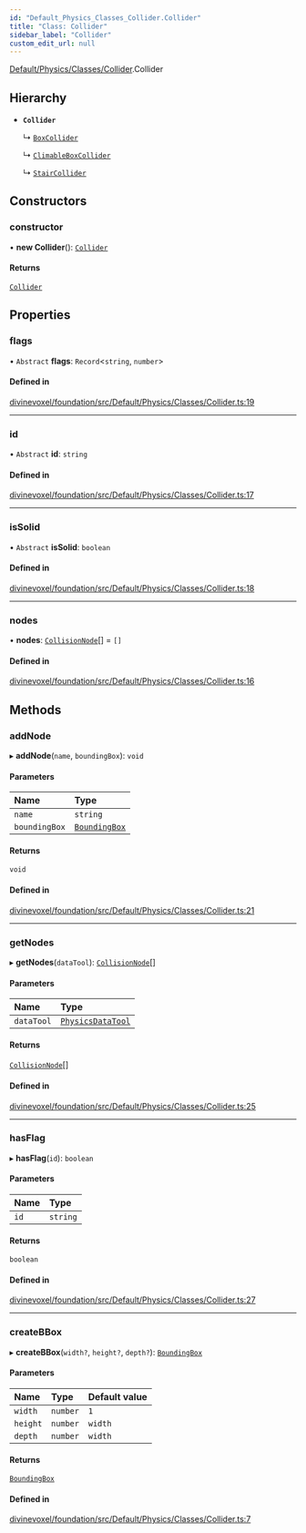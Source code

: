 ```yaml
---
id: "Default_Physics_Classes_Collider.Collider"
title: "Class: Collider"
sidebar_label: "Collider"
custom_edit_url: null
---
```


[Default/Physics/Classes/Collider](../modules/Default_Physics_Classes_Collider.md).Collider

## Hierarchy

- **`Collider`**

  ↳ [`BoxCollider`](Default_Physics_Colliders_default_Box_Box_collider.BoxCollider.md)

  ↳ [`ClimableBoxCollider`](Default_Physics_Colliders_default_Box_ClimableBox_collider.ClimableBoxCollider.md)

  ↳ [`StairCollider`](Default_Physics_Colliders_default_Stair_Stair_collider.StairCollider.md)

## Constructors

### constructor

• **new Collider**(): [`Collider`](Default_Physics_Classes_Collider.Collider.md)

#### Returns

[`Collider`](Default_Physics_Classes_Collider.Collider.md)

## Properties

### flags

• `Abstract` **flags**: `Record`\<`string`, `number`\>

#### Defined in

[divinevoxel/foundation/src/Default/Physics/Classes/Collider.ts:19](https://github.com/lucasdamianjohnson/DivineVoxelEngine/blob/596fa7391478620ed460dfb4856ff0a763b91c49/divinevoxel/foundation/src/Default/Physics/Classes/Collider.ts#L19)

___

### id

• `Abstract` **id**: `string`

#### Defined in

[divinevoxel/foundation/src/Default/Physics/Classes/Collider.ts:17](https://github.com/lucasdamianjohnson/DivineVoxelEngine/blob/596fa7391478620ed460dfb4856ff0a763b91c49/divinevoxel/foundation/src/Default/Physics/Classes/Collider.ts#L17)

___

### isSolid

• `Abstract` **isSolid**: `boolean`

#### Defined in

[divinevoxel/foundation/src/Default/Physics/Classes/Collider.ts:18](https://github.com/lucasdamianjohnson/DivineVoxelEngine/blob/596fa7391478620ed460dfb4856ff0a763b91c49/divinevoxel/foundation/src/Default/Physics/Classes/Collider.ts#L18)

___

### nodes

• **nodes**: [`CollisionNode`](Default_Physics_Classes_CollisionNode.CollisionNode.md)[] = `[]`

#### Defined in

[divinevoxel/foundation/src/Default/Physics/Classes/Collider.ts:16](https://github.com/lucasdamianjohnson/DivineVoxelEngine/blob/596fa7391478620ed460dfb4856ff0a763b91c49/divinevoxel/foundation/src/Default/Physics/Classes/Collider.ts#L16)

## Methods

### addNode

▸ **addNode**(`name`, `boundingBox`): `void`

#### Parameters

| Name | Type |
| :------ | :------ |
| `name` | `string` |
| `boundingBox` | [`BoundingBox`](Default_Physics_Classes_BoundingBox.BoundingBox.md) |

#### Returns

`void`

#### Defined in

[divinevoxel/foundation/src/Default/Physics/Classes/Collider.ts:21](https://github.com/lucasdamianjohnson/DivineVoxelEngine/blob/596fa7391478620ed460dfb4856ff0a763b91c49/divinevoxel/foundation/src/Default/Physics/Classes/Collider.ts#L21)

___

### getNodes

▸ **getNodes**(`dataTool`): [`CollisionNode`](Default_Physics_Classes_CollisionNode.CollisionNode.md)[]

#### Parameters

| Name | Type |
| :------ | :------ |
| `dataTool` | [`PhysicsDataTool`](Default_Physics_Tools_Data_PhysicsDataTool.PhysicsDataTool.md) |

#### Returns

[`CollisionNode`](Default_Physics_Classes_CollisionNode.CollisionNode.md)[]

#### Defined in

[divinevoxel/foundation/src/Default/Physics/Classes/Collider.ts:25](https://github.com/lucasdamianjohnson/DivineVoxelEngine/blob/596fa7391478620ed460dfb4856ff0a763b91c49/divinevoxel/foundation/src/Default/Physics/Classes/Collider.ts#L25)

___

### hasFlag

▸ **hasFlag**(`id`): `boolean`

#### Parameters

| Name | Type |
| :------ | :------ |
| `id` | `string` |

#### Returns

`boolean`

#### Defined in

[divinevoxel/foundation/src/Default/Physics/Classes/Collider.ts:27](https://github.com/lucasdamianjohnson/DivineVoxelEngine/blob/596fa7391478620ed460dfb4856ff0a763b91c49/divinevoxel/foundation/src/Default/Physics/Classes/Collider.ts#L27)

___

### createBBox

▸ **createBBox**(`width?`, `height?`, `depth?`): [`BoundingBox`](Default_Physics_Classes_BoundingBox.BoundingBox.md)

#### Parameters

| Name | Type | Default value |
| :------ | :------ | :------ |
| `width` | `number` | `1` |
| `height` | `number` | `width` |
| `depth` | `number` | `width` |

#### Returns

[`BoundingBox`](Default_Physics_Classes_BoundingBox.BoundingBox.md)

#### Defined in

[divinevoxel/foundation/src/Default/Physics/Classes/Collider.ts:7](https://github.com/lucasdamianjohnson/DivineVoxelEngine/blob/596fa7391478620ed460dfb4856ff0a763b91c49/divinevoxel/foundation/src/Default/Physics/Classes/Collider.ts#L7)

